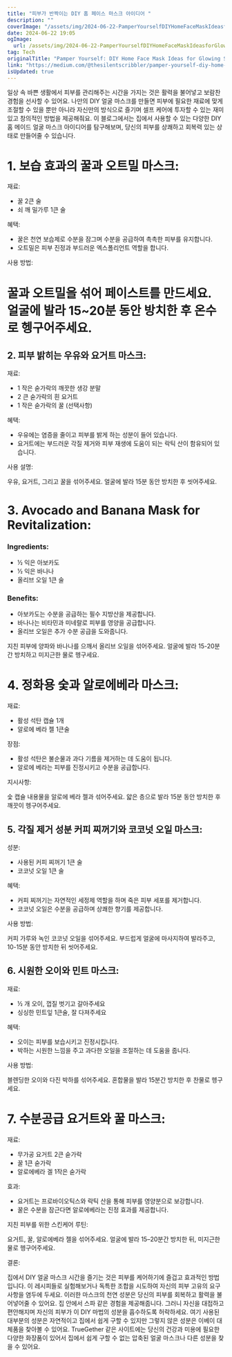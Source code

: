 ```yaml
---
title: "피부가 반짝이는 DIY 홈 페이스 마스크 아이디어 "
description: ""
coverImage: "/assets/img/2024-06-22-PamperYourselfDIYHomeFaceMaskIdeasforGlowingSkin_0.png"
date: 2024-06-22 19:05
ogImage:
  url: /assets/img/2024-06-22-PamperYourselfDIYHomeFaceMaskIdeasforGlowingSkin_0.png
tag: Tech
originalTitle: "Pamper Yourself: DIY Home Face Mask Ideas for Glowing Skin"
link: "https://medium.com/@thesilentscribbler/pamper-yourself-diy-home-face-mask-ideas-for-glowing-skin-0686d2ad214d"
isUpdated: true
---
```


일상 속 바쁜 생활에서 피부를 관리해주는 시간을 가지는 것은 활력을 불어넣고 보람찬 경험을 선사할 수 있어요. 나만의 DIY 얼굴 마스크를 만들면 피부에 필요한 재료에 맞게 조절할 수 있을 뿐만 아니라 자신만의 방식으로 즐기며 셀프 케어에 투자할 수 있는 재미있고 창의적인 방법을 제공해줘요. 이 블로그에서는 집에서 사용할 수 있는 다양한 DIY 홈 메이드 얼굴 마스크 아이디어를 탐구해보며, 당신의 피부를 상쾌하고 회복력 있는 상태로 만들어줄 수 있습니다.

# 1. 보습 효과의 꿀과 오트밀 마스크:

재료:

<!-- cozy-coder - 수평 -->

<ins class="adsbygoogle"
     style="display:block"
     data-ad-client="ca-pub-4877378276818686"
     data-ad-slot="1107185301"
     data-ad-format="auto"
     data-full-width-responsive="true"></ins>

<script>
     (adsbygoogle = window.adsbygoogle || []).push({});
</script>

- 꿀 2큰 술
- 쇠 깨 밀가루 1큰 술

혜택:

- 꿀은 천연 보습제로 수분을 잠그며 수분을 공급하여 촉촉한 피부를 유지합니다.
- 오트밀은 피부 진정과 부드러운 엑스폴리언트 역할을 합니다.

사용 방법:

<!-- cozy-coder - 수평 -->

<ins class="adsbygoogle"
     style="display:block"
     data-ad-client="ca-pub-4877378276818686"
     data-ad-slot="1107185301"
     data-ad-format="auto"
     data-full-width-responsive="true"></ins>

<script>
     (adsbygoogle = window.adsbygoogle || []).push({});
</script>

# 꿀과 오트밀을 섞어 페이스트를 만드세요. 얼굴에 발라 15~20분 동안 방치한 후 온수로 헹구어주세요.

## 2. 피부 밝히는 우유와 요거트 마스크:

재료:

- 1 작은 숟가락의 깨끗한 생강 분말
- 2 큰 숟가락의 흰 요거트
- 1 작은 숟가락의 꿀 (선택사항)

<!-- cozy-coder - 수평 -->

<ins class="adsbygoogle"
     style="display:block"
     data-ad-client="ca-pub-4877378276818686"
     data-ad-slot="1107185301"
     data-ad-format="auto"
     data-full-width-responsive="true"></ins>

<script>
     (adsbygoogle = window.adsbygoogle || []).push({});
</script>

혜택:

- 우유에는 염증을 줄이고 피부를 밝게 하는 성분이 들어 있습니다.
- 요거트에는 부드러운 각질 제거와 피부 재생에 도움이 되는 락틱 산이 함유되어 있습니다.

사용 설명:

우유, 요거트, 그리고 꿀을 섞어주세요. 얼굴에 발라 15분 동안 방치한 후 씻어주세요.

<!-- cozy-coder - 수평 -->

<ins class="adsbygoogle"
     style="display:block"
     data-ad-client="ca-pub-4877378276818686"
     data-ad-slot="1107185301"
     data-ad-format="auto"
     data-full-width-responsive="true"></ins>

<script>
     (adsbygoogle = window.adsbygoogle || []).push({});
</script>

# 3. Avocado and Banana Mask for Revitalization:

### Ingredients:

- ½ 익은 아보카도
- ½ 익은 바나나
- 올리브 오일 1큰 술

### Benefits:

<!-- cozy-coder - 수평 -->

<ins class="adsbygoogle"
     style="display:block"
     data-ad-client="ca-pub-4877378276818686"
     data-ad-slot="1107185301"
     data-ad-format="auto"
     data-full-width-responsive="true"></ins>

<script>
     (adsbygoogle = window.adsbygoogle || []).push({});
</script>

- 아보카도는 수분을 공급하는 필수 지방산을 제공합니다.
- 바나나는 비타민과 미네랄로 피부를 영양을 공급합니다.
- 올리브 오일은 추가 수분 공급을 도와줍니다.

지친 피부에 양파와 바나나를 으깨서 올리브 오일을 섞어주세요. 얼굴에 발라 15-20분간 방치하고 미지근한 물로 헹구세요.

# 4. 정화용 숯과 알로에베라 마스크:

<!-- cozy-coder - 수평 -->

<ins class="adsbygoogle"
     style="display:block"
     data-ad-client="ca-pub-4877378276818686"
     data-ad-slot="1107185301"
     data-ad-format="auto"
     data-full-width-responsive="true"></ins>

<script>
     (adsbygoogle = window.adsbygoogle || []).push({});
</script>

재료:

- 활성 석탄 캡슐 1개
- 알로에 베라 젤 1큰술

장점:

- 활성 석탄은 불순물과 과다 기름을 제거하는 데 도움이 됩니다.
- 알로에 베라는 피부를 진정시키고 수분을 공급합니다.

<!-- cozy-coder - 수평 -->

<ins class="adsbygoogle"
     style="display:block"
     data-ad-client="ca-pub-4877378276818686"
     data-ad-slot="1107185301"
     data-ad-format="auto"
     data-full-width-responsive="true"></ins>

<script>
     (adsbygoogle = window.adsbygoogle || []).push({});
</script>

지시사항:

숯 캡슐 내용물을 알로에 베라 젤과 섞어주세요. 얇은 층으로 발라 15분 동안 방치한 후 깨끗이 헹구어주세요.

## 5. 각질 제거 성분 커피 찌꺼기와 코코넛 오일 마스크:

성분:

<!-- cozy-coder - 수평 -->

<ins class="adsbygoogle"
     style="display:block"
     data-ad-client="ca-pub-4877378276818686"
     data-ad-slot="1107185301"
     data-ad-format="auto"
     data-full-width-responsive="true"></ins>

<script>
     (adsbygoogle = window.adsbygoogle || []).push({});
</script>

- 사용된 커피 찌꺼기 1큰 술
- 코코넛 오일 1큰 술

혜택:

- 커피 찌꺼기는 자연적인 세정제 역할을 하며 죽은 피부 세포를 제거합니다.
- 코코넛 오일은 수분을 공급하며 상쾌한 향기를 제공합니다.

사용 방법:

<!-- cozy-coder - 수평 -->

<ins class="adsbygoogle"
     style="display:block"
     data-ad-client="ca-pub-4877378276818686"
     data-ad-slot="1107185301"
     data-ad-format="auto"
     data-full-width-responsive="true"></ins>

<script>
     (adsbygoogle = window.adsbygoogle || []).push({});
</script>

커피 가루와 녹인 코코넛 오일을 섞어주세요. 부드럽게 얼굴에 마사지하여 발라주고, 10-15분 동안 방치한 뒤 씻어주세요.

## 6. 시원한 오이와 민트 마스크:

재료:

- ½ 개 오이, 껍질 벗기고 갈아주세요
- 싱싱한 민트잎 1큰술, 잘 다져주세요

<!-- cozy-coder - 수평 -->

<ins class="adsbygoogle"
     style="display:block"
     data-ad-client="ca-pub-4877378276818686"
     data-ad-slot="1107185301"
     data-ad-format="auto"
     data-full-width-responsive="true"></ins>

<script>
     (adsbygoogle = window.adsbygoogle || []).push({});
</script>

혜택:

- 오이는 피부를 보습시키고 진정시킵니다.
- 박하는 시원한 느낌을 주고 과다한 오일을 조절하는 데 도움을 줍니다.

사용 방법:

블렌딩한 오이와 다진 박하를 섞어주세요. 혼합물을 발라 15분간 방치한 후 찬물로 헹구세요.

<!-- cozy-coder - 수평 -->

<ins class="adsbygoogle"
     style="display:block"
     data-ad-client="ca-pub-4877378276818686"
     data-ad-slot="1107185301"
     data-ad-format="auto"
     data-full-width-responsive="true"></ins>

<script>
     (adsbygoogle = window.adsbygoogle || []).push({});
</script>

# 7. 수분공급 요거트와 꿀 마스크:

재료:

- 무가공 요거트 2큰 숟가락
- 꿀 1큰 숟가락
- 알로에베라 겔 1작은 숟가락

효과:

<!-- cozy-coder - 수평 -->

<ins class="adsbygoogle"
     style="display:block"
     data-ad-client="ca-pub-4877378276818686"
     data-ad-slot="1107185301"
     data-ad-format="auto"
     data-full-width-responsive="true"></ins>

<script>
     (adsbygoogle = window.adsbygoogle || []).push({});
</script>

- 요거트는 프로바이오틱스와 락틱 산을 통해 피부를 영양분으로 보강합니다.
- 꿀은 수분을 잠근다면 알로에베라는 진정 효과를 제공합니다.

지친 피부를 위한 스킨케어 루틴:

요거트, 꿀, 알로에베라 젤을 섞어주세요. 얼굴에 발라 15–20분간 방치한 뒤, 미지근한 물로 헹구어주세요.

결론:

<!-- cozy-coder - 수평 -->

<ins class="adsbygoogle"
     style="display:block"
     data-ad-client="ca-pub-4877378276818686"
     data-ad-slot="1107185301"
     data-ad-format="auto"
     data-full-width-responsive="true"></ins>

<script>
     (adsbygoogle = window.adsbygoogle || []).push({});
</script>

집에서 DIY 얼굴 마스크 시간을 즐기는 것은 피부를 케어하기에 즐겁고 효과적인 방법입니다. 이 레시피들로 실험해보거나 독특한 조합을 시도하여 자신의 피부 고유의 요구 사항을 염두에 두세요. 이러한 마스크의 천연 성분은 당신의 피부를 회복하고 활력을 불어넣어줄 수 있어요. 집 안에서 스파 같은 경험을 제공해줍니다. 그러니 자신을 대접하고 편안해지며 자신의 피부가 이 DIY 마법의 성분을 흡수하도록 허락하세요. 여기 사용된 대부분의 성분은 자연적이고 집에서 쉽게 구할 수 있지만 그렇지 않은 성분은 이베이 대체품을 찾아볼 수 있어요. TrueGether 같은 사이트에는 당신의 건강과 미용에 필요한 다양한 화장품이 있어서 집에서 쉽게 구할 수 없는 압축된 얼굴 마스크나 다른 성분을 찾을 수 있어요.
